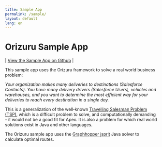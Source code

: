 ```yaml
---
title: Sample App
permalink: /sample/
layout: default
lang: en
---
```


# Orizuru Sample App
| [View the Sample App on Github](https://github.com/financialforcedev/orizuru-sample-app) |

This sample app uses the Orizuru framework to solve a real world business problem:

*Your organization makes many deliveries to destinations (Salesforce Contacts). You have many delivery drivers (Salesforce Users), vehicles and warehouses, and you want to determine the most efficient way for your deliveries to reach every destination in a single day.*

This is a generalization of the well-known [Travelling Salesman Problem (TSP)](https://en.wikipedia.org/wiki/Travelling_salesman_problem), which is a difficult problem to solve, and computationally demanding - it would not be a good fit for Apex. It is also a problem for which real world solutions exist in Java and other languages.

The Orizuru sample app uses the [Graphhopper jsprit](https://github.com/graphhopper/jsprit) Java solver to calculate optimal routes.